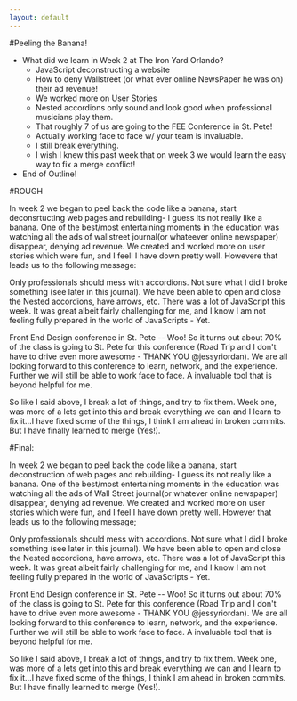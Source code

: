 ```yaml
---
layout: default
---
```


#Peeling the Banana!

 * What did we learn in Week 2 at The Iron Yard Orlando?
    * JavaScript deconstructing a website
    * How to deny Wallstreet (or what ever online NewsPaper he was on) their ad
    revenue!
    * We worked more on User Stories
    * Nested accordions only sound and look good when professional musicians play
    them.
    * That roughly 7 of us are going to the FEE Conference in St. Pete!
    * Actually working face to face w/ your team is invaluable.
    * I still break everything.
    * I wish I knew this past week that on week 3 we would learn the easy way
    to fix a merge conflict!
 * End of Outline!


#ROUGH

In week 2 we began to peel back the code like a banana, start deconsrtucting web pages and rebuilding- I guess its not really like a banana. One of the best/most entertaining moments in the education was watching all the ads of wallstreet journal(or whateever online newspaper) disappear, denying ad revenue. We created and worked more on user stories which were fun, and I feell I have down pretty well. Howevere that leads us to the following message:

Only professionals should mess with accordions. Not sure what I did I broke something (see later in this journal). We have been able to open and close the Nested accordions, have arrows, etc. There was a lot of JavaScript this week. It was great albeit fairly challenging for me, and I know I am not feeling fully prepared in the world of JavaScripts - Yet.

Front End Design conference in St. Pete -- Woo! So it turns out about 70% of the class is going to St. Pete for this conference (Road Trip and I don't have to drive even more awesome - THANK YOU @jessyriordan). We are all looking forward to this conference to learn, network, and the experience.  Further we will still be able to work face to face. A invaluable tool that is beyond helpful for me.

So like I said above, I break a lot of things, and try to fix them. Week one, was more of a lets get into this and break everything we can and I learn to fix it...I have fixed some of the things, I think I am ahead in broken commits. But I have finally learned to merge (Yes!).

#Final:


In week 2 we began to peel back the code like a banana, start deconstruction of web pages and rebuilding- I guess its not really like a banana. One of the best/most entertaining moments in the education was watching all the ads of Wall Street journal(or whatever online newspaper) disappear, denying ad revenue. We created and worked more on user stories which were fun, and I feel I have down pretty well. However that leads us to the following message;

Only professionals should mess with accordions. Not sure what I did I broke something (see later in this journal). We have been able to open and close the Nested accordions, have arrows, etc. There was a lot of JavaScript this week. It was great albeit fairly challenging for me, and I know I am not feeling fully prepared in the world of JavaScripts - Yet.

Front End Design conference in St. Pete -- Woo! So it turns out about 70% of the class is going to St. Pete for this conference (Road Trip and I don't have to drive even more awesome - THANK YOU @jessyriordan). We are all looking forward to this conference to learn, network, and the experience.  Further we will still be able to work face to face. A invaluable tool that is beyond helpful for me.

So like I said above, I break a lot of things, and try to fix them. Week one, was more of a lets get into this and break everything we can and I learn to fix it...I have fixed some of the things, I think I am ahead in broken commits. But I have finally learned to merge (Yes!).
